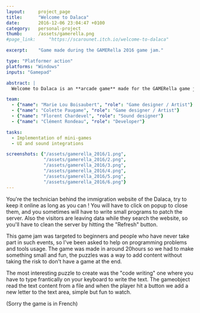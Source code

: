 ```yaml
---
layout: 	project_page
title:  	"Welcome to Dalaca"
date:   	2016-12-06 23:04:47 +0100
category: 	personal-project
thumb: 		/assets/gamerella.png
#page_link: 	"https://scarounet.itch.io/welcome-to-dalaca"

excerpt: 	"Game made during the GAMERella 2016 game jam."

type: "Platformer action"
platforms: "Windows"
inputs: "Gamepad"

abstract: |
  Welcome to Dalaca is an **arcade game** made for the GAMERella game jam at Poitiers (France). The theme was : "Inter / Connections" and we got 48h.

team:
  - {"name": "Marie Lou Boisaubert", "role": "Game designer / Artist"}
  - {"name": "Colette Paugame", "role": "Game designer / Artist"}
  - {"name": "Florent Chardevel", "role": "Sound designer"}
  - {"name": "Clément Rondeau", "role": "Developer"}

tasks:
  - Implementation of mini-games
  - UI and sound integrations

screenshots: {"/assets/gamerella_2016/1.png",
			  "/assets/gamerella_2016/2.png",
			  "/assets/gamerella_2016/3.png",
			  "/assets/gamerella_2016/4.png",
			  "/assets/gamerella_2016/5.png",
			  "/assets/gamerella_2016/6.png"}
---
```

You're the technician behind the immigration website of the Dalaca, try to keep it online as long as you can ! You will have to click on popup to close them, and you sometimes will have to write small programs to patch the server. Also the visitors are leaving data while they search the website, so you'll have to clean the server by hitting the "Refresh" button.

This game jam was targeted to beginners and people who have never take part in such events, so I've been asked to help on programming problems and tools usage. The game was made in around 20hours so we had to make something small and fun, the puzzles was a way to add content without taking the risk to don't have a game at the end.

The most interesting puzzle to create was the "code writing" one where you have to type frantically on your keyboard to write the text.  The gameobject read the text content from a file and when the player hit a button we add a new letter to the text area, simple but fun to watch.

(Sorry the game is in French)